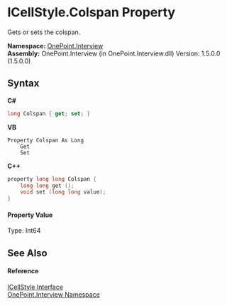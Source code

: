 # ICellStyle.Colspan Property 
 

Gets or sets the colspan.

**Namespace:**&nbsp;<a href="N_OnePoint_Interview">OnePoint.Interview</a><br />**Assembly:**&nbsp;OnePoint.Interview (in OnePoint.Interview.dll) Version: 1.5.0.0 (1.5.0.0)

## Syntax

**C#**<br />
``` C#
long Colspan { get; set; }
```

**VB**<br />
``` VB
Property Colspan As Long
	Get
	Set
```

**C++**<br />
``` C++
property long long Colspan {
	long long get ();
	void set (long long value);
}
```


#### Property Value
Type: Int64

## See Also


#### Reference
<a href="T_OnePoint_Interview_ICellStyle">ICellStyle Interface</a><br /><a href="N_OnePoint_Interview">OnePoint.Interview Namespace</a><br />